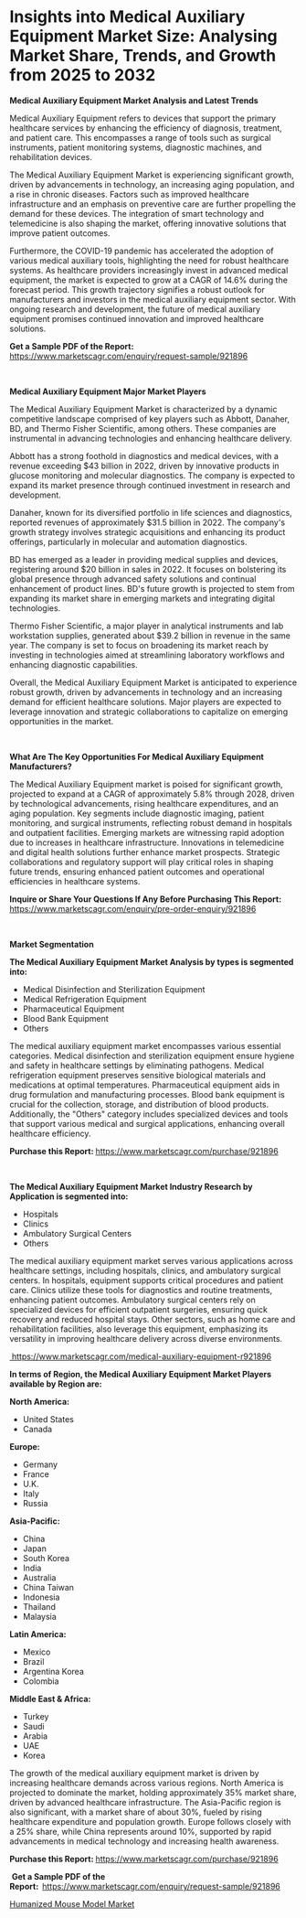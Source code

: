 <p><h1>Insights into Medical Auxiliary Equipment Market Size: Analysing Market Share, Trends, and Growth from 2025 to 2032</h1></p><p><strong>Medical Auxiliary Equipment Market Analysis and Latest Trends</strong></p>
<p><p>Medical Auxiliary Equipment refers to devices that support the primary healthcare services by enhancing the efficiency of diagnosis, treatment, and patient care. This encompasses a range of tools such as surgical instruments, patient monitoring systems, diagnostic machines, and rehabilitation devices.</p><p>The Medical Auxiliary Equipment Market is experiencing significant growth, driven by advancements in technology, an increasing aging population, and a rise in chronic diseases. Factors such as improved healthcare infrastructure and an emphasis on preventive care are further propelling the demand for these devices. The integration of smart technology and telemedicine is also shaping the market, offering innovative solutions that improve patient outcomes.</p><p>Furthermore, the COVID-19 pandemic has accelerated the adoption of various medical auxiliary tools, highlighting the need for robust healthcare systems. As healthcare providers increasingly invest in advanced medical equipment, the market is expected to grow at a CAGR of 14.6% during the forecast period. This growth trajectory signifies a robust outlook for manufacturers and investors in the medical auxiliary equipment sector. With ongoing research and development, the future of medical auxiliary equipment promises continued innovation and improved healthcare solutions.</p></p>
<p><strong>Get a Sample PDF of the Report:&nbsp;</strong> <a href="https://www.marketscagr.com/enquiry/request-sample/921896?utm_campaign=2754&utm_medium=2&utm_source=Github&utm_content=ia&utm_term=04032025&utm_id=medical-auxiliary-equipment">https://www.marketscagr.com/enquiry/request-sample/921896</a></p>
<p>&nbsp;</p>
<p><strong>Medical Auxiliary Equipment Major Market Players</strong></p>
<p><p>The Medical Auxiliary Equipment Market is characterized by a dynamic competitive landscape comprised of key players such as Abbott, Danaher, BD, and Thermo Fisher Scientific, among others. These companies are instrumental in advancing technologies and enhancing healthcare delivery.</p><p>Abbott has a strong foothold in diagnostics and medical devices, with a revenue exceeding $43 billion in 2022, driven by innovative products in glucose monitoring and molecular diagnostics. The company is expected to expand its market presence through continued investment in research and development.</p><p>Danaher, known for its diversified portfolio in life sciences and diagnostics, reported revenues of approximately $31.5 billion in 2022. The company's growth strategy involves strategic acquisitions and enhancing its product offerings, particularly in molecular and automation diagnostics.</p><p>BD has emerged as a leader in providing medical supplies and devices, registering around $20 billion in sales in 2022. It focuses on bolstering its global presence through advanced safety solutions and continual enhancement of product lines. BD's future growth is projected to stem from expanding its market share in emerging markets and integrating digital technologies.</p><p>Thermo Fisher Scientific, a major player in analytical instruments and lab workstation supplies, generated about $39.2 billion in revenue in the same year. The company is set to focus on broadening its market reach by investing in technologies aimed at streamlining laboratory workflows and enhancing diagnostic capabilities.</p><p>Overall, the Medical Auxiliary Equipment Market is anticipated to experience robust growth, driven by advancements in technology and an increasing demand for efficient healthcare solutions. Major players are expected to leverage innovation and strategic collaborations to capitalize on emerging opportunities in the market.</p></p>
<p>&nbsp;</p>
<p><strong>What Are The Key Opportunities For Medical Auxiliary Equipment Manufacturers?</strong></p>
<p><p>The Medical Auxiliary Equipment market is poised for significant growth, projected to expand at a CAGR of approximately 5.8% through 2028, driven by technological advancements, rising healthcare expenditures, and an aging population. Key segments include diagnostic imaging, patient monitoring, and surgical instruments, reflecting robust demand in hospitals and outpatient facilities. Emerging markets are witnessing rapid adoption due to increases in healthcare infrastructure. Innovations in telemedicine and digital health solutions further enhance market prospects. Strategic collaborations and regulatory support will play critical roles in shaping future trends, ensuring enhanced patient outcomes and operational efficiencies in healthcare systems.</p></p>
<p><strong>Inquire or Share Your Questions If Any Before Purchasing This Report:</strong> <a href="https://www.marketscagr.com/enquiry/pre-order-enquiry/921896?utm_campaign=2754&utm_medium=2&utm_source=Github&utm_content=ia&utm_term=04032025&utm_id=medical-auxiliary-equipment">https://www.marketscagr.com/enquiry/pre-order-enquiry/921896</a></p>
<p>&nbsp;</p>
<p><strong>Market Segmentation</strong></p>
<p><strong>The Medical Auxiliary Equipment Market Analysis by types is segmented into:</strong></p>
<p><ul><li>Medical Disinfection and Sterilization Equipment</li><li>Medical Refrigeration Equipment</li><li>Pharmaceutical Equipment</li><li>Blood Bank Equipment</li><li>Others</li></ul></p>
<p><p>The medical auxiliary equipment market encompasses various essential categories. Medical disinfection and sterilization equipment ensure hygiene and safety in healthcare settings by eliminating pathogens. Medical refrigeration equipment preserves sensitive biological materials and medications at optimal temperatures. Pharmaceutical equipment aids in drug formulation and manufacturing processes. Blood bank equipment is crucial for the collection, storage, and distribution of blood products. Additionally, the "Others" category includes specialized devices and tools that support various medical and surgical applications, enhancing overall healthcare efficiency.</p></p>
<p><strong>Purchase this Report:&nbsp;</strong><a href="https://www.marketscagr.com/purchase/921896?utm_campaign=2754&utm_medium=2&utm_source=Github&utm_content=ia&utm_term=04032025&utm_id=medical-auxiliary-equipment">https://www.marketscagr.com/purchase/921896</a></p>
<p>&nbsp;</p>
<p><strong>The Medical Auxiliary Equipment Market Industry Research by Application is segmented into:</strong></p>
<p><ul><li>Hospitals</li><li>Clinics</li><li>Ambulatory Surgical Centers</li><li>Others</li></ul></p>
<p><p>The medical auxiliary equipment market serves various applications across healthcare settings, including hospitals, clinics, and ambulatory surgical centers. In hospitals, equipment supports critical procedures and patient care. Clinics utilize these tools for diagnostics and routine treatments, enhancing patient outcomes. Ambulatory surgical centers rely on specialized devices for efficient outpatient surgeries, ensuring quick recovery and reduced hospital stays. Other sectors, such as home care and rehabilitation facilities, also leverage this equipment, emphasizing its versatility in improving healthcare delivery across diverse environments.</p></p>
<p><a href="https://www.marketscagr.com/medical-auxiliary-equipment-r921896?utm_campaign=2754&utm_medium=2&utm_source=Github&utm_content=ia&utm_term=04032025&utm_id=medical-auxiliary-equipment">&nbsp;https://www.marketscagr.com/medical-auxiliary-equipment-r921896</a></p>
<p><strong>In terms of Region, the Medical Auxiliary Equipment Market Players available by Region are:</strong></p>
<p>
    <p> <strong> North America: </strong>
        <ul>
            <li>United States</li>
            <li>Canada</li>
        </ul>
        </p> 
    <p> <strong> Europe: </strong>
        <ul>
            <li>Germany</li>
            <li>France</li>
            <li>U.K.</li>
            <li>Italy</li>
            <li>Russia</li>
        </ul>
        </p> 
    <p> <strong> Asia-Pacific: </strong>
        <ul>
            <li>China</li>
            <li>Japan</li>
            <li>South Korea</li>
            <li>India</li>
            <li>Australia</li>
            <li>China Taiwan</li>
            <li>Indonesia</li>
            <li>Thailand</li>
            <li>Malaysia</li>
        </ul>
        </p> 
    <p> <strong> Latin America: </strong>
        <ul>
            <li>Mexico</li>
            <li>Brazil</li>
            <li>Argentina Korea</li>
            <li>Colombia</li>
        </ul>
        </p> 
    <p> <strong> Middle East & Africa: </strong>
        <ul>
            <li>Turkey</li>
            <li>Saudi</li>
            <li>Arabia</li>
            <li>UAE</li>
            <li>Korea</li>
        </ul>
    </p>
    </p>
<p><p>The growth of the medical auxiliary equipment market is driven by increasing healthcare demands across various regions. North America is projected to dominate the market, holding approximately 35% market share, driven by advanced healthcare infrastructure. The Asia-Pacific region is also significant, with a market share of about 30%, fueled by rising healthcare expenditure and population growth. Europe follows closely with a 25% share, while China represents around 10%, supported by rapid advancements in medical technology and increasing health awareness.</p></p>
<p><strong>Purchase this Report: </strong><a href="https://www.marketscagr.com/purchase/921896?utm_campaign=2754&utm_medium=2&utm_source=Github&utm_content=ia&utm_term=04032025&utm_id=medical-auxiliary-equipment">https://www.marketscagr.com/purchase/921896</a></p>
<p>&nbsp;<strong>Get a Sample PDF of the Report:&nbsp;&nbsp;</strong><a href="https://www.marketscagr.com/enquiry/request-sample/921896?utm_campaign=2754&utm_medium=2&utm_source=Github&utm_content=ia&utm_term=04032025&utm_id=medical-auxiliary-equipment">https://www.marketscagr.com/enquiry/request-sample/921896</a></p>
<p><strong></strong></p>
<p><p><a href="https://github.com/boisetwa16/Market-Research-Report-List-1/blob/main/humanized-mouse-model-market.md?utm_campaign=2754&utm_medium=2&utm_source=Github&utm_content=ia&utm_term=04032025&utm_id=medical-auxiliary-equipment">Humanized Mouse Model Market</a></p></p>